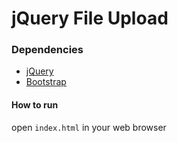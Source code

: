 # jQuery File Upload

### Dependencies
* [jQuery](https://jquery.com/ "jquery")
* [Bootstrap](https://getbootstrap.com "Bootstrap")

#### How to run
open ```index.html``` in your web browser

